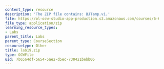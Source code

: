 ```yaml
---
content_type: resource
description: 'The ZIP file contains: BJTamp.vi.'
file: https://ol-ocw-studio-app-production.s3.amazonaws.com/courses/6-071j-introduction-to-electronics-signals-and-measurement-spring-2006/7b6564df56545ae2d5ec730421bebb06_lab19.zip
file_type: application/zip
learning_resource_types:
- Labs
parent_title: Labs
parent_type: CourseSection
resourcetype: Other
title: lab19.zip
type: OCWFile
uid: 7b6564df-5654-5ae2-d5ec-730421bebb06
---
```

